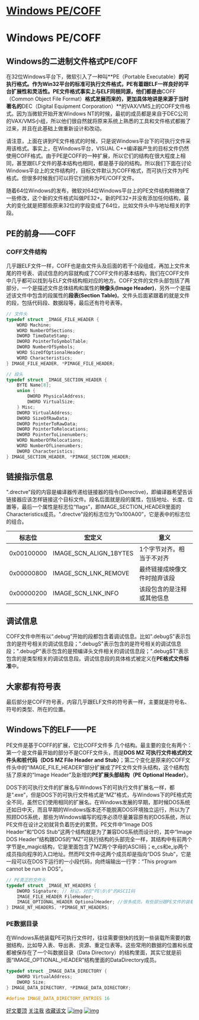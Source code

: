 # [Windows PE/COFF](https://www.cnblogs.com/fr-ruiyang/p/10877330.html)



# Windows PE/COFF

## Windows的二进制文件格式PE/COFF

在32位Windows平台下，微软引入了一种叫**PE（Portable Executable）**的可执行格式。作为Win32平台的标准可执行文件格式，PE有着跟ELF一样良好的平台扩展性和灵活性。PE文件格式事实上与ELF同根同源，他们都是由**COFF（Common Object File Format）**格式发展而来的，更加具体地讲是来源于当时著名的**DEC（Digital Equipment Corporation）**的VAX/VMS上的COFF文件格式。因为当微软开始开发Windows NT的时候，最初的成员都是来自于DEC公司的VAX/VMS小组，所以他们很自然就将原来系统上熟悉的工具和文件格式都搬了过来，并且在此基础上做重新设计和改动。

请注意，上面在讲到PE文件格式的时候，只是说Windows平台下的可执行文件采用该格式。事实上，在Windows平台，VISUAL C++编译器产生的目标文件仍然使用COFF格式。由于PE是COFF的一种扩展，所以它们的结构在很大程度上相同，甚至跟ELF文件的基本结构也相同，都是基于段的结构。所以我们下面在讨论Windows平台上的文件结构时，目标文件默认为COFF格式，而可执行文件为PE格式。但很多时候我们可以将它们统称为PE/COFF文件。

随着64位Windows的发布，微软对64位Windows平台上的PE文件结构稍微做了一些修改，这个新的文件格式叫做PE32+。新的PE32+并没有添加任何结构，最大的变化就是把那些原来32位的字段变成了64位，比如文件头中与地址相关的字段。

## PE的前身——COFF

### COFF文件结构

几乎跟ELF文件一样，COFF也是由文件头及后面的若干个段组成，再加上文件末尾的符号表、调试信息的内容就构成了COFF文件的基本结构，我们在COFF文件中几乎都可以找到与ELF文件结构相对应的地方。COFF文件的文件头部包括了两部分，一个是描述文件总体结构和属性的**映像头(Image Header)**，另外一个是描述该文件中包含的段属性的**段表(Section Table)**。文件头后面紧跟着的就是文件的段，包括代码段、数据段等，最后还有符号表等。

```C++
// 文件头
typedef struct _IMAGE_FILE_HEADER {
    WORD Machine;
    WORD NumberOfSections;
    DWORD TimeDateStamp;
    DWORD PointerToSymbolTable;
    DWORD NumberOfSymbols;
    WORD SizeOfOptionalHeader;
    WORD Characteristics;
} IMAGE_FILE_HEADER, *PIMAGE_FILE_HEADER;

// 段头
typedef struct _IMAGE_SECTION_HEADER {
    BYTE Name[8];
    union {
        DWORD PhysicalAddress;
    	DWORD VirtualSize;
    } Misc;
    DWORD VirtualAddress;
    DWORD SizeOfRawData;
    DWORD PointerToRawData;
    DWORD PointerToRelocations;
    DWORD PointerToLinenumbers;
    WORD NumberOfRelocations;
    WORD NumberOfLinenumbers;
    DWORD Characteristics;
} IMAGE_SECTION_HEADER, *PIMAGE_SECTION_HEADER;
```

## 链接指示信息

".drectve"段的内容是编译器传递给链接器的指令(Derective)，即编译器希望告诉链接器应该怎样链接这个目标文件。段名后面就是段的属性，包括地址、长度、位置等，最后一个属性是标志位“flags”，即IMAGE_SECTION_HEADER里面的Characteristics成员。".drectve"段的标志位为“0x100A00”，它是表中的标志位的组合。

| 标志位     | 宏定义                 | 意义                         |
| ---------- | ---------------------- | ---------------------------- |
| 0x00100000 | IMAGE_SCN_ALIGN_1BYTES | 1个字节对齐。相当于不对齐    |
| 0x00000800 | IMAGE_SCN_LNK_REMOVE   | 最终链接成映像文件时抛弃该段 |
| 0x00000200 | IMAGE_SCN_LNK_INFO     | 该段包含的是注释或其他信息   |

## 调试信息

COFF文件中所有以“.debug”开始的段都包含着调试信息。比如".debugS"表示包含的是符号相关的调试信息段；".debugS"表示包含的是符号相关的调试信息段；".debugP"表示包含的是预编译头文件相关的调试信息段；".debug$T"表示包含的是类型相关的调试信息段。调试信息段的具体格式被定义在**PE格式文件标准**中。

## 大家都有符号表

最后部分是COFF符号表，内容几乎跟ELF文件的符号表一样，主要就是符号名、符号的类型、所在的位置。

## Windows下的ELF——PE

PE文件是基于COFF的扩展，它比COFF文件多 几个结构。最主要的变化有两个：第一个是文件最开始的部分不是COFF文件头，而是**DOS MZ 可执行文件格式的文件头和桩代码（DOS MZ File Header and Stub）**；第二个变化是原来的COFF文件头中的“IMAGE_FILE_HEADER”部分扩展成了PE文件文件头结构，这个结构包括了原来的“Image Header”及新增的**PE扩展头部结构（PE Optional Header）**。

DOS下的可执行文件的扩展名与Windows下的可执行文件扩展名一样，都是“.exe”，但是DOS下的可执行文件格式是“MZ”格式，与Windows下的PE格式完全不同，虽然它们使用相同的扩展名。在Windows发展的早期，那时候DOS系统还如日中天，而且早期的Windows版本还不能脱离DOS环境独立运行，所以为了照顾DOS系统，那些为Windows编写的程序必须尽量兼容原有的DOS系统，所以PE文件在设计之初就背负着历史的累赘。PE文件中“Image DOS Header”和“DOS Stub”这两个结构就是为了兼容DOS系统而设计的，其中“Image DOS Header”结构跟DOS的“MZ”可执行结构的头部完全一样，其结构中有前两个字节是e_magic结构，它是里面包含了MZ两个字母的ASCII码；e_cs和e_ip两个成员指向程序的入口地址。然而PE文件中这两个成员却是指向“DOS Stub”，它是一段可以在DOS下运行的一小段代码，向终端输出一行字：“This program cannot be run in DOS”。

```C++
// PE真正的文件头
typedef struct _IMAGE_NT_HEADERS {
    DWORD Signature; // 标记，对应"PE\0\0"的ASCII码
    IMAGE_FILE_HEADER FileHeader;
    IMAGE_OPTIONAL_HEADER OptionalHeader; //很多成员，有些部分跟PE文件的装载与运行相关
} IMAGE_NT_HEADERS, *PIMAGE_NT_HEADERS;
```

### PE数据目录

在Windows系统装载PE可执行文件时，往往需要很快的找到一些装载所需要的数据结构，比如导入表、导出表、资源、重定位表等。这些常用的数据的位置和长度都被保存在了一个叫数据目录（Data Directory）的结构里面，其实它就是前面“IMAGE_OPTIONAL_HEADER”结构里面的DataDirectory成员。

```C++
typedef struct _IMAGE_DATA_DIRECTORY {
    DWORD VirtualAddress;
    DWORD Size;
} IMAGE_DATA_DIRECTORY, *PIMAGE_DATA_DIRECTORY;

#define IMAGE_DATA_DIRECTORY_ENTRIES 16
```



[好文要顶](javascript:void(0);) [关注我](javascript:void(0);) [收藏该文](javascript:void(0);) [![img](https://common.cnblogs.com/images/icon_weibo_24.png)](javascript:void(0);) [![img](https://common.cnblogs.com/images/wechat.png)](javascript:void(0);)
